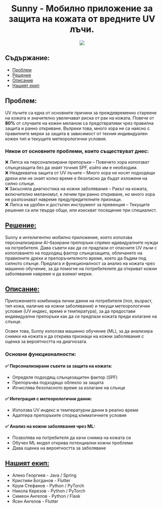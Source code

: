 <h1 align="center">
    Sunny - Мобилно приложение за защита на кожата от вредните UV лъчи.
</h1>

<p align="center">
  <img src="https://github.com/Baladjinator-FMI/sunny-app/blob/readme-assets/logo.png?raw=true"/>
</p>

## Съдържание:
* [Проблем](#problem)
* [Решение](#solution)
* [Описание](#descriptiom)
* [Нашият екип](#team)

<a name="problem"/>

## Проблем:
UV лъчите са една от основните причини за преждевременно стареене на кожата и значително увеличават риска от рак на кожата. Повече от **80%** от случаите на кожен меланом са предотвратими чрез правилна защита и ранно откриване. Въпреки това, много хора не са наясно с правилните мерки за защита в зависимост от техния индивидуален кожен тип и текущите метеорологични условия.

### Някои от основните проблеми, които съществуват днес:

❌ Липса на персонализирани препоръки – Повечето хора използват слънцезащита без да знаят точния SPF, който им е необходим.  
❌ Неадекватна защита от UV лъчите – Много хора не носят подходящи дрехи или не знаят колко време е безопасно да бъдат изложени на силно слънце.  
❌ Закъсняла диагностика на кожни заболявания – Ракът на кожата, включително меланомът, е лечим при ранно откриване, но много хора не разпознават навреме предупредителните признаци.  
❌ Липса на удобен и достъпен инструмент за превенция – Текущите решения са или твърде общи, или изискват посещение при   специалист.

<a name="solution"/>

## <u> Решение: </u>
Sunny е интелигентно мобилно приложение, което използва персонализирани AI-базирани препоръки спрямо идивидуалните нужди на потребителя. Дава съвети как да се прадпази от опасните UV лъчи с използването на подходящ фактор слънцезащита, обличането на правилните дрехи и препоръчителното време, което да бъдем под силното слънце. Предлага и функционалност за анализ на кожата чрез машинно обучение, за да помогне на потребителите да откриват кожни заболявания навреме и да вземат мерки.

<a name="description"/>

## <u> Описание: </u>
Приложението комбинира лични данни на потребителя (пол, възраст, тип кожа, наличие на кожни заболявания) и текущи метеорологични условия (UV индекс, време и температура), за да предостави индивидуални препоръки как да се предпази кожата преди излагане на слънце.

Освен това, Sunny използва машинно обучение (ML), за да анализира снимки на кожата и да открива признаци на кожни заболявания с оценка за вероятността на диагнозата.

### Основни функционалности:
#### ✅ Персонализирани съвети за защита на кожата:
 - Определя подходящ слънцезащитен фактор (SPF)
 - Препоръчва подходящо облекло за защита
 - Изчислява безопасното време за излагане на слънце

#### ✅ Интеграция с метеорологични данни:
 - Използва UV индекс и температурни данни в реално време
 - Адаптира препоръките според климатичните условия

#### ✅ Анализ на кожни заболявания чрез ML:
 - Позволява на потребителя да качи снимка на кожата си
 - Обучен ML модел открива потенциални кожни проблеми
 - Дава оценка на вероятността за заболяване

<a name="team"/>

## <u> Нашият екип: </u>
 - Алеко Георгиев - Java / Spring
 - Кристиян Богданов - Flutter
 - Крум Стефанов - Python / PyTorch
 - Никола Керезов - Python / PyTorch
 - Симеон Ангелов - Python / Flask
 - Ясен Ангелов - Flutter